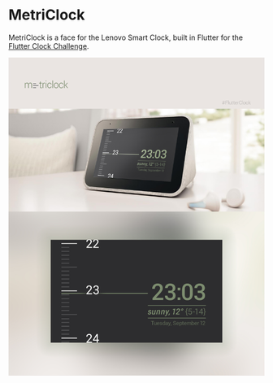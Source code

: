 # MetriClock

MetriClock is a face for the Lenovo Smart Clock, built in Flutter for the [Flutter Clock Challenge](https://flutter.dev/clock).

![Demo screenshot](/DemoScreenshot.jpg)
